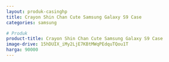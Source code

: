 ```yaml
---
layout: produk-casinghp
title: Crayon Shin Chan Cute Samsung Galaxy S9 Case
categories: samsung

# Produk
product-title: Crayon Shin Chan Cute Samsung Galaxy S9 Case
image-drive: 15hDUIX_iMy2LjE7KBtMWqPEdquTQou1T
harga: 90000
---
```

